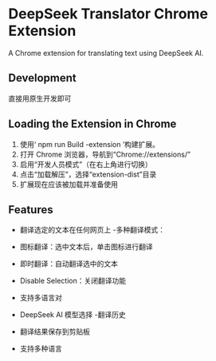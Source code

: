 # DeepSeek Translator Chrome Extension

A Chrome extension for translating text using DeepSeek AI.

## Development

直接用原生开发即可

## Loading the Extension in Chrome

1. 使用‘ npm run Build -extension ’构建扩展。
2. 打开 Chrome 浏览器，导航到“Chrome://extensions/”
3. 启用“开发人员模式”（在右上角进行切换）
4. 点击“加载解压”，选择“extension-dist”目录
5. 扩展现在应该被加载并准备使用

## Features

- 翻译选定的文本在任何网页上 -多种翻译模式：
- 图标翻译：选中文本后，单击图标进行翻译
- 即时翻译：自动翻译选中的文本
- Disable Selection：关闭翻译功能
- 支持多语言对

- DeepSeek AI 模型选择 -翻译历史
- 翻译结果保存到剪贴板
- 支持多种语言
